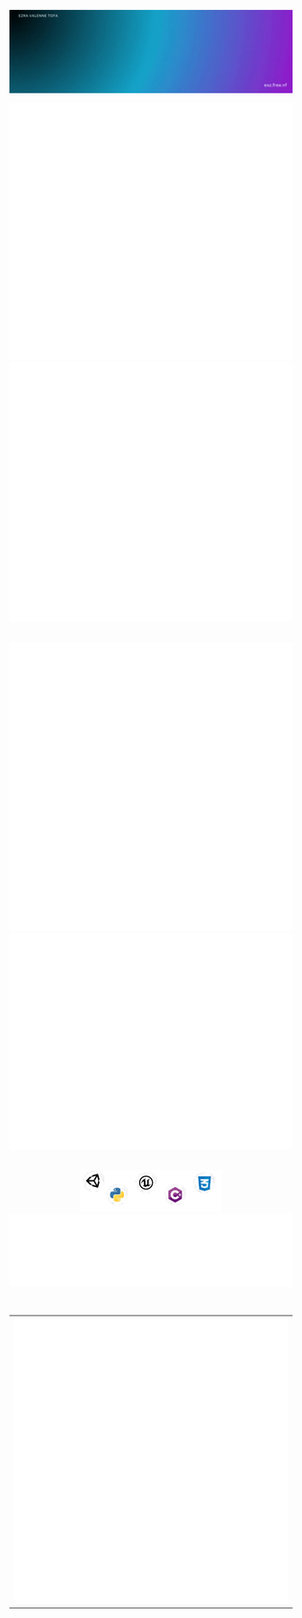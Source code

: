 ![Welcome GIF](./gif/Welcome.gif)
<div align="center" display="flex"><img src="./metrics/metrics-core.svg" min-width="50%"><img src="./metrics/metrics-achievements.svg" min-width="100%"></div>
<br>
<br>
<div align="center" display="flex"><img src="./metrics/metrics-isometric.svg" min-width="50%"><img src="./metrics/metrics-community.svg" min-width="100%"></div>
<br>
<br>
<div align="center" display="flex"><img src="./gif/Skill.png" width="50%"><img src="./metrics/metrics-languages.svg"></div>
<br>
<br>
<div align="center">
<table>
  <tr>
    <td align="center">
      <img src="./metrics/metrics-pagespeed.svg" width="100%">
    </td>
  </tr>
</table>
</div>
